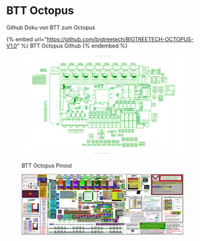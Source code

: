 # BTT Octopus

Github Doku von BTT zum Octopus

{% embed url="https://github.com/bigtreetech/BIGTREETECH-OCTOPUS-V1.0" %}
BTT Octopus Github
{% endembed %}

<figure><img src="../../../../../../.gitbook/assets/btt_octopus_1.1_pins.png" alt=""><figcaption><p>BTT Octopus Pinout</p></figcaption></figure>

<figure><img src="../../../../../../.gitbook/assets/BIGTREETECH-Octopus-V1.1-color-PIN-1.jpg" alt=""><figcaption></figcaption></figure>
